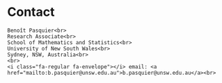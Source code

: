# Contact

<!-- @def title = "Contact" -->

~~~
Benoît Pasquier<br>
Research Associate<br>
School of Mathematics and Statistics<br>
University of New South Wales<br>
Sydney, NSW, Australia<br>
<br>
<i class="fa-regular fa-envelope"></i> email: <a href="mailto:b.pasquier@unsw.edu.au">b.pasquier@unsw.edu.au</a><br>
~~~